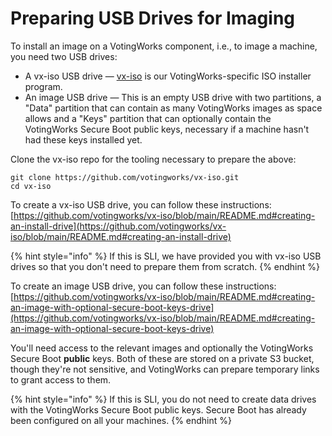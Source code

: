 # Preparing USB Drives for Imaging

To install an image on a VotingWorks component, i.e., to image a machine, you need two USB drives:

* A vx-iso USB drive — [vx-iso](https://github.com/votingworks/vx-iso) is our VotingWorks-specific ISO installer program.
* An image USB drive — This is an empty USB drive with two partitions, a "Data" partition that can contain as many VotingWorks images as space allows and a "Keys" partition that can optionally contain the VotingWorks Secure Boot public keys, necessary if a machine hasn't had these keys installed yet.

Clone the vx-iso repo for the tooling necessary to prepare the above:

```
git clone https://github.com/votingworks/vx-iso.git
cd vx-iso
```

To create a vx-iso USB drive, you can follow these instructions: [https://github.com/votingworks/vx-iso/blob/main/README.md#creating-an-install-drive](https://github.com/votingworks/vx-iso/blob/main/README.md#creating-an-install-drive)

{% hint style="info" %}
If this is SLI, we have provided you with vx-iso USB drives so that you don't need to prepare them from scratch.
{% endhint %}

To create an image USB drive, you can follow these instructions: [https://github.com/votingworks/vx-iso/blob/main/README.md#creating-an-image-with-optional-secure-boot-keys-drive](https://github.com/votingworks/vx-iso/blob/main/README.md#creating-an-image-with-optional-secure-boot-keys-drive)

You'll need access to the relevant images and optionally the VotingWorks Secure Boot **public** keys. Both of these are stored on a private S3 bucket, though they're not sensitive, and VotingWorks can prepare temporary links to grant access to them.

{% hint style="info" %}
If this is SLI, you do not need to create data drives with the VotingWorks Secure Boot public keys. Secure Boot has already been configured on all your machines.
{% endhint %}



